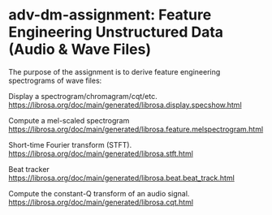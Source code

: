 # adv-dm-assignment: Feature Engineering Unstructured Data (Audio & Wave Files)


The purpose of the assignment is to derive feature engineering spectrograms of wave files:

Display a spectrogram/chromagram/cqt/etc.
https://librosa.org/doc/main/generated/librosa.display.specshow.html

Compute a mel-scaled spectrogram
https://librosa.org/doc/main/generated/librosa.feature.melspectrogram.html

Short-time Fourier transform (STFT).
https://librosa.org/doc/main/generated/librosa.stft.html

Beat tracker
https://librosa.org/doc/main/generated/librosa.beat.beat_track.html

Compute the constant-Q transform of an audio signal.
https://librosa.org/doc/main/generated/librosa.cqt.html
